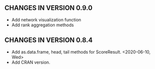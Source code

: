 CHANGES IN VERSION 0.9.0
------------------------

* Add network visualization function
* Add rank aggregation methods


CHANGES IN VERSION 0.8.4
------------------------

* Add as.data.frame, head, tail methods for ScoreResult. <2020-06-10, Wed>
* Add CRAN version.
